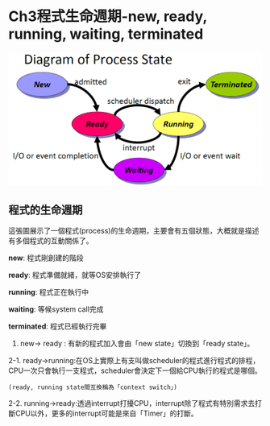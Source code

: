 Ch3程式生命週期-new, ready, running, waiting, terminated
===

![image](https://github.com/TiaoTiao87/sp108b/blob/master/final/IMG/Ch0301.png)

## 程式的生命週期

這張圖展示了一個程式(process)的生命週期，主要會有五個狀態，大概就是描述有多個程式的互動關係了。

**new**: 程式剛創建的階段

**ready**: 程式準備就緒，就等OS安排執行了

**running**: 程式正在執行中

**waiting**: 等候system call完成

**terminated**: 程式已經執行完畢

1. new-> ready : 有新的程式加入會由「new state」切換到「ready state」。

2-1. ready->running:在OS上實際上有支叫做scheduler的程式進行程式的排程，CPU一次只會執行一支程式，scheduler會決定下一個給CPU執行的程式是哪個。

    (ready, running state間互換稱為「context switch」)
2-2. running->ready:透過interrupt打擾CPU，interrupt除了程式有特別需求去打斷CPU以外，更多的interrupt可能是來自「Timer」的打斷。
